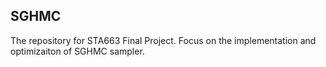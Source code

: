 ## SGHMC

The repository for STA663 Final Project. Focus on the implementation and optimizaiton of SGHMC sampler.